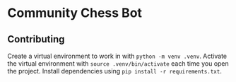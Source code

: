 # Community Chess Bot

## Contributing

Create a virtual environment to work in with `python -m venv .venv`. Activate the virtual environment with `source .venv/bin/activate` each time you open the project. Install dependencies using `pip install -r requirements.txt`.
